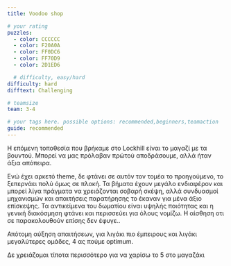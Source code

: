 ```yaml
---
title: Voodoo shop

# your rating
puzzles:
  - color: CCCCCC
  - color: F20A0A
  - color: FF0DC6
  - color: FF70D9
  - color: 2D1ED6

  # difficulty, easy/hard
difficulty: hard
difftext: Challenging

# teamsize
team: 3-4

# your tags here. possible options: recommended,beginners,teamaction
guide: recommended
---
```


Η επόμενη τοποθεσία που βρήκαμε στο Lockhill είναι το μαγαζί με τα βουντού. Μπορεί να μας πρόλαβαν πρώτού αποδράσουμε, αλλά ήταν άξια απόπειρα.

Ενώ έχει αρκετό theme, δε φτάνει σε αυτόν τον τομέα το προηγούμενο, το ξεπερνάει πολύ όμως σε πλοκή. Τα βήματα έχουν μεγάλο ενδιαφέρον και μπορεί λίγα πράγματα να χρειάζονται σοβαρή σκέψη, αλλά συνδυασμοί μηχανισμών και απαιτήσεις παρατήρησης το έκαναν για μένα άξιο επίσκεψης. Τα αντικείμενα του δωματίου είναι υψηλής ποιότητας και η γενική διακόσμηση φτάνει και περισσεύει για όλους νομίζω. Η αίσθηση οτι σε παρακολουθούν επίσης δεν έφυγε..

Απότομη αύξηση απαιτήσεων, για λιγάκι πιο έμπειρους και λιγάκι μεγαλύτερες ομάδες, 4 ας πούμε optimum.

Δε χρειάζομαι τίποτα περισσότερο για να χαρίσω το 5 στο μαγαζάκι
